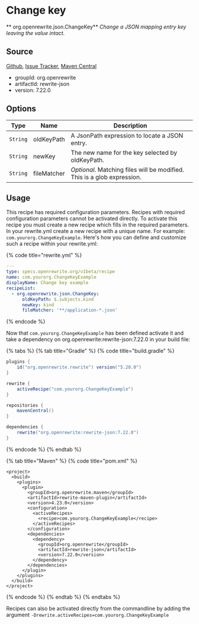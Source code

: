 # Change key

** org.openrewrite.json.ChangeKey**
_Change a JSON mapping entry key leaving the value intact._

## Source

[Github](https://github.com/openrewrite/rewrite-json), [Issue Tracker](https://github.com/openrewrite/rewrite-json/issues), [Maven Central](https://search.maven.org/artifact/org.openrewrite/rewrite-json/7.22.0/jar)

* groupId: org.openrewrite
* artifactId: rewrite-json
* version: 7.22.0

## Options

| Type | Name | Description |
| -- | -- | -- |
| `String` | oldKeyPath | A JsonPath expression to locate a JSON entry. |
| `String` | newKey | The new name for the key selected by oldKeyPath. |
| `String` | fileMatcher | *Optional*. Matching files will be modified. This is a glob expression. |


## Usage

This recipe has required configuration parameters. Recipes with required configuration parameters cannot be activated directly. To activate this recipe you must create a new recipe which fills in the required parameters. In your rewrite.yml create a new recipe with a unique name. For example: `com.yourorg.ChangeKeyExample`.
Here's how you can define and customize such a recipe within your rewrite.yml:

{% code title="rewrite.yml" %}
```yaml
---
type: specs.openrewrite.org/v1beta/recipe
name: com.yourorg.ChangeKeyExample
displayName: Change key example
recipeList:
  - org.openrewrite.json.ChangeKey:
      oldKeyPath: $.subjects.kind
      newKey: kind
      fileMatcher: '**/application-*.json'
```
{% endcode %}

Now that `com.yourorg.ChangeKeyExample` has been defined activate it and take a dependency on org.openrewrite:rewrite-json:7.22.0 in your build file:

{% tabs %}
{% tab title="Gradle" %}
{% code title="build.gradle" %}
```groovy
plugins {
    id("org.openrewrite.rewrite") version("5.20.0")
}

rewrite {
    activeRecipe("com.yourorg.ChangeKeyExample")
}

repositories {
    mavenCentral()
}

dependencies {
    rewrite("org.openrewrite:rewrite-json:7.22.0")
}
```
{% endcode %}
{% endtab %}

{% tab title="Maven" %}
{% code title="pom.xml" %}
```markup
<project>
  <build>
    <plugins>
      <plugin>
        <groupId>org.openrewrite.maven</groupId>
        <artifactId>rewrite-maven-plugin</artifactId>
        <version>4.23.0</version>
        <configuration>
          <activeRecipes>
            <recipe>com.yourorg.ChangeKeyExample</recipe>
          </activeRecipes>
        </configuration>
        <dependencies>
          <dependency>
            <groupId>org.openrewrite</groupId>
            <artifactId>rewrite-json</artifactId>
            <version>7.22.0</version>
          </dependency>
        </dependencies>
      </plugin>
    </plugins>
  </build>
</project>
```
{% endcode %}
{% endtab %}
{% endtabs %}

Recipes can also be activated directly from the commandline by adding the argument `-Drewrite.activeRecipes=com.yourorg.ChangeKeyExample`

